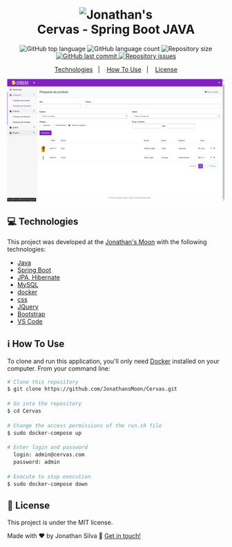 
<h1 align="center">
    <img alt="Jonathan's" src="https://i.pinimg.com/originals/52/1a/fa/521afaada5d1c270249703e2420fbbb3.png" />
    <br>
    Cervas - Spring Boot JAVA
</h1>

<p align="center">
  <img alt="GitHub top language" src="https://img.shields.io/github/languages/top/JonathansMoon/Cervas.svg">

  <img alt="GitHub language count" src="https://img.shields.io/github/languages/count/JonathansMoon/Cervas.svg">

  <img alt="Repository size" src="https://img.shields.io/github/repo-size/JonathansMoon/Cervas.svg">
  <a href="https://github.com/JonathansMoon/Cervas/commits/master">
    <img alt="GitHub last commit" src="https://img.shields.io/github/last-commit/JonathansMoon/Cervas">
  </a>

  <a href="https://github.com/JonathansMoon/Cervas/issues">
    <img alt="Repository issues" src="https://img.shields.io/github/issues/JonathansMoon/Cervas.svg">
  </a>

<p align="center">
  <a href="#Moon-technologies">Technologies</a>&nbsp;&nbsp;&nbsp;|&nbsp;&nbsp;&nbsp;
  <a href="#information_source-how-to-use">How To Use</a>&nbsp;&nbsp;&nbsp;|&nbsp;&nbsp;&nbsp;
  <a href="#memo-license">License</a>
</p>

<p align="center">
  <img src="https://github.com/JonathansMoon/files/blob/master/images/Cervas.png">
</p>

## :computer: Technologies

This project was developed at the [Jonathan's Moon](#) with the following technologies:

-  [Java](https://www.java.com/pt-BR/)
-  [Spring Boot](https://spring.io/projects/spring-boot)
-  [JPA, Hibernate](https://spring.io/projects/spring-data-jpa)
-  [MySQL](https://www.mysql.com/)
-  [docker](https://www.docker.com/)
-  [css](https://developer.mozilla.org/pt-BR/docs/Web/CSS)
-  [JQuery](https://jquery.com/)
-  [Bootstrap](https://getbootstrap.com/)
-  [VS Code][vc]

## :information_source: How To Use

To clone and run this application, you'll only need [Docker](https://www.docker.com/) installed on your computer. From your command line:

```bash
# Clone this repository
$ git clone https://github.com/JonathansMoon/Cervas.git

# Go into the repository
$ cd Cervas

# Change the access permissions of the run.sh file
$ sudo docker-compose up

# Enter login and password
  login: admin@cervas.com
  password: admin

# Execute to stop execution
$ sudo docker-compose down
```

## :memo: License
This project is under the MIT license.

Made with ♥ by Jonathan Silva :wave: [Get in touch!](https://www.linkedin.com/in/jonathan-silva-gomes-53271a168/)

[vc]: https://code.visualstudio.com/
